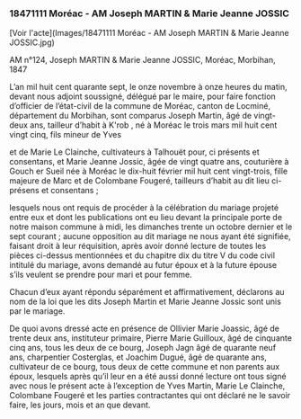 ### 18471111 Moréac - AM Joseph MARTIN & Marie Jeanne JOSSIC

[Voir l'acte](Images/18471111 Moréac - AM Joseph MARTIN & Marie Jeanne JOSSIC.jpg)

AM n°124, Joseph MARTIN & Marie Jeanne JOSSIC, Moréac, Morbihan, 1847

L’an mil huit cent quarante sept, le onze novembre à onze heures du matin, devant nous adjoint soussigné, délégué par le maire, pour faire fonction d’officier de l’état-civil de la commune de Moréac, canton de Locminé, département du Morbihan, sont comparus Joseph Martin, âgé de vingt-deux ans, tailleur d’habit à K'rob , né à Moréac le trois mars mil huit cent vingt cinq, fils mineur de Yves

et de Marie Le Clainche, cultivateurs à Talhouët pour, ci présents et consentans, et Marie Jeanne Jossic, âgée de vingt quatre ans, couturière à Gouch er Sueil née à Moréac le dix-huit février mil huit cent vingt-trois, fille majeure de Marc et de Colombane Fougeré, tailleurs d’habit au dit lieu ci-présens et consentans ;

lesquels nous ont requis de procéder à la célébration du mariage projeté entre eux et dont les publications ont eu lieu devant la principale porte de notre maison commune à midi, les dimanches trente un octobre dernier et le sept courant ; aucune opposition au dit mariage ne nous ayant été signifiée, faisant droit à leur réquisition, après avoir donné lecture de toutes les pièces ci-dessus mentionnées et du chapitre dix du titre V du code civil intitulé du mariage, avons demandé au futur époux et à la future épouse s’ils veulent se prendre pour mari et pour femme.

Chacun d’eux ayant répondu séparément et affirmativement, déclarons au nom de la loi que les dits Joseph Martin et Marie Jeanne Jossic sont unis par le mariage.

De quoi avons dressé acte en présence de Ollivier Marie Joassic, âgé de trente deux ans, instituteur primaire, Pierre Marie Guilloux, âgé de cinquante cinq ans, tous les deux de ce bourg, Joseph Jagn âgé de quarante neuf ans, charpentier Costerglas, et Joachim Dugué, âgé de quarante ans, cultivateur de ce bourg, tous deux de cette commune et non parents aux époux, lesquels après qu’il leur en a été aussi donné lecture ont tous signé avec nous le présent acte à l’exception de Yves Martin, Marie Le Clainche, Colombane Fougeré et les parties contractantes qui ont déclaré ne le savoir faire, les jours, mois et an que devant.